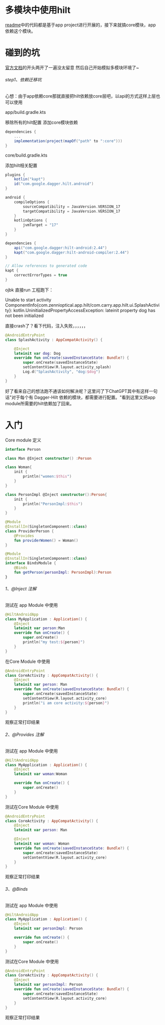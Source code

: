 # 多模块中使用hilt

[readme](./README.md)中的代码都是基于app project进行开展的，接下来就搞core模块，app 依赖这个模块。


# 碰到的坑

[官方文档](https://developer.android.google.cn/training/dependency-injection/hilt-multi-module?hl=zh-cn)的开头两开了一遍没太留意
然后自己开始模拟多模块环境了~

###### step1、依赖迁移坑

心想：由于app依赖core那就直接把hilt依赖放core层吧，以api的方式这样上层也可以使用

app/build.gradle.kts

移除所有的hilt配置
添加core模块依赖

```groovy
dependencies {
    ...
    implementation(project(mapOf("path" to ":core")))
}
```

core/build.gradle.kts

添加hilt相关配置

```groovy
plugins {
    kotlin("kapt")
    id("com.google.dagger.hilt.android")
}

android {
    compileOptions {
        sourceCompatibility = JavaVersion.VERSION_17
        targetCompatibility = JavaVersion.VERSION_17
    }
    kotlinOptions {
        jvmTarget = "17"
    }
}

dependencies {
    api("com.google.dagger:hilt-android:2.44")
    kapt("com.google.dagger:hilt-android-compiler:2.44")
}

// Allow references to generated code
kapt {
    correctErrorTypes = true
}
```

ojbk 直接run 工程跑下：

Unable to start activity ComponentInfo{com.zennioptical.app.hilt/com.carry.app.hilt.ui.SplashActivity}: kotlin.UninitializedPropertyAccessException: lateinit property dog has not been initialized

直接crash了？看下代码，注入失败，，，，，，

```kotlin
@AndroidEntryPoint
class SplashActivity : AppCompatActivity() {

    @Inject
    lateinit var dog: Dog
    override fun onCreate(savedInstanceState: Bundle?) {
        super.onCreate(savedInstanceState)
        setContentView(R.layout.activity_splash)
        Log.d("SplashActivity", "dog:$dog")
    }
}
```

好了看来自己的想法跑不通该如何解决呢？这里问了下ChatGPT其中有这样一句话"对于每个有 Dagger-Hilt 依赖的模块，都需要进行配置。"看到这里又把app module所需要的hilt依赖加了回来。

# 入门

Core module 定义

```kotlin
interface Person

class Man @Inject constructor() :Person

class Woman{
    init {
        println("women:$this")
    }
}

class PersonImpl @Inject constructor():Person{
    init {
        println("PersonImpl:$this")
    }
}
```

```kotlin
@Module
@InstallIn(SingletonComponent::class)
class ProviderPerson {
    @Provides
    fun providerWomen() = Woman()
}
```

```kotlin
@Module
@InstallIn(SingletonComponent::class)
interface BindsModule {
    @Binds
    fun getPerson(personImpl: PersonImpl):Person
}
```

###### 1、@Inject 注解

测试在 app Module 中使用

```kotlin
@HiltAndroidApp
class MyApplication : Application() {
    @Inject
    lateinit var person:Man
    override fun onCreate() {
        super.onCreate()
        println("my test:${person}")
    }
}
```


在Core Module 中使用

```kotlin
@AndroidEntryPoint
class CoreActivity : AppCompatActivity() {
    @Inject
    lateinit var person: Man
    override fun onCreate(savedInstanceState: Bundle?) {
        super.onCreate(savedInstanceState)
        setContentView(R.layout.activity_core)
        println("i am core activity:${person}")
    }
}
```

观察正常打印结果


###### 2、@Provides 注解

测试在 app Module 中使用

```kotlin
@HiltAndroidApp
class MyApplication : Application() {
    @Inject
    lateinit var woman:Woman

    override fun onCreate() {
        super.onCreate()
    }
}
```

测试在Core Module 中使用

```kotlin
@AndroidEntryPoint
class CoreActivity : AppCompatActivity() {
    @Inject
    lateinit var person: Man

    @Inject
    lateinit var woman: Woman
    override fun onCreate(savedInstanceState: Bundle?) {
        super.onCreate(savedInstanceState)
        setContentView(R.layout.activity_core)
    }
}
```

观察正常打印结果

###### 3、@Binds

测试在 app Module 中使用

```kotlin
@HiltAndroidApp
class MyApplication : Application() {
    @Inject
    lateinit var personImpl: Person

    override fun onCreate() {
        super.onCreate()
    }
}
```

测试在Core Module 中使用

```kotlin
@AndroidEntryPoint
class CoreActivity : AppCompatActivity() {
    @Inject
    lateinit var personImpl: Person
    override fun onCreate(savedInstanceState: Bundle?) {
        super.onCreate(savedInstanceState)
        setContentView(R.layout.activity_core)
    }
}
```

观察正常打印结果









